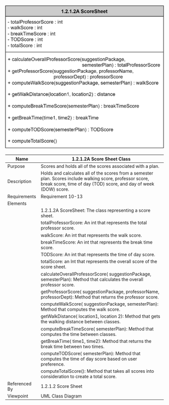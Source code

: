 ![Semester Plan Class Diagram](TeamTwoFiles/ScoreSheet1.2.1.2A.svg)

| Name | 1.2.1.2A Score Sheet Class |
| ----------- | ----------- |
| Purpose | Scores and holds all of the scores associated with a plan. |
| Description | 	Holds and calculates all of the scores from a semester plan. Scores include walking score, professor score, break score, time of day (TOD) score, and day of week (DOW) score.|
| Requirements | Requirement 10-13 |
| Elements | 
| | 1.2.1.2A ScoreSheet: The class representing a score sheet. |
| | totalProfessorScore: An int that represents the total professor score. |
| | walkScore: An int that represents the walk score. |
| | breakTimeScore: An int that represents the break time score. |
| | TODScore: An int that represents the time of day score. |
| | totalScore: an Int that represents the overall score of the score sheet. |
| | calculateOverallProfessorScore( suggestionPackage, semesterPlan): Method that calculates the overall professor score. |
| | getProfessorScore( suggestionPackage, professorName, professorDept): Method that returns the professor score. |
| | computeWalkScore( suggestionPackage, semesterPlan): Method that computes the walk score. |
| | getWalkDistance( location1, location 2): Method that gets the walking distance between classes. |
| | computeBreakTimeScore( semesterPlan): Method that computes the time between classes. |
| | getBreakTime( time1, time2): Method that returns the break time between two times. |
| | computeTODScore( semesterPlan): Method that computes the time of day score based on user preference. |
| | computeTotalScore(): Method that takes all scores into consideration to create a total score. |
| Referenced By | 1.2.1.2 Score Sheet |
| Viewpoint | UML Class Diagram |
